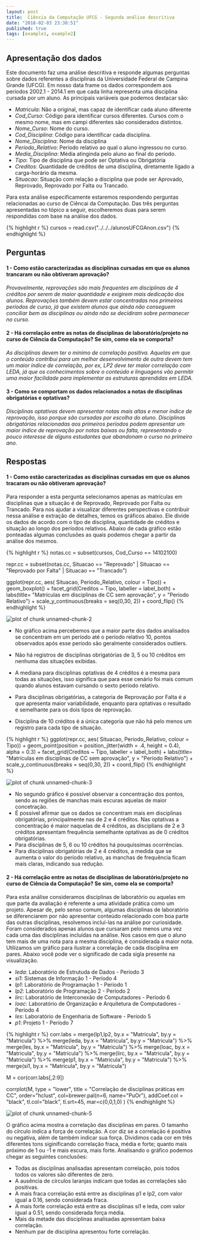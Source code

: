 ```yaml
---
layout: post
title:  Ciência da Computação UFCG - Segunda análise descritiva
date: "2018-02-03 23:38:51"
published: true
tags: [example1, example2]
---
```




## Apresentação dos dados

Este documento faz uma análise descritiva e responde algumas perguntas sobre dados referentes a disciplinas da Universidade Federal de Campina Grande (UFCG). Em nosso data frame os dados correspondem aos períodos 2002.1 - 2014.1 em que cada linha representa uma disciplina cursada por um aluno. As principais variáveis que podemos destacar são:

* *Matricula*: Não a original, mas capaz de identificar cada aluno diferente
* *Cod_Curso*: Código para identificar cursos diferentes. Cursos com o mesmo nome, mas em campi diferentes são considerados distintos.
* *Nome_Curso*: Nome do curso.
* *Cod_Disciplina*: Código para identificar cada disciplina.
* *Nome_Disciplina*: Nome da disciplina
* *Periodo_Relativo*: Período relativo ao qual o aluno ingressou no curso.
* *Media_Disciplina*: Média atinginda pelo aluno ao final do período.
* *Tipo*: Tipo de disciplina que pode ser Optativa ou Obrigatória
* *Creditos*: Quantidade de créditos de uma disciplina, diretamente ligado a carga-horário da mesma.
* *Situacao*: Situação com relação a disciplina que pode ser Aprovado, Reprovado, Reprovado por Falta ou Trancado.

Para esta análise especificamente estaremos respondendo perguntas relacionadas ao curso de Ciêncai da Computação. Das três perguntas apresentadas no tópico a seguir, escolheremos duas para serem respondidas com base na análise dos dados.


{% highlight r %}
cursos = read.csv("../../../alunosUFCGAnon.csv")
{% endhighlight %}

## Perguntas

#### 1 - Como estão caracterizadas as disciplinas cursadas em que os alunos trancaram ou não obtiveram aprovação?

*Provavelmente, reprovações são mais frequentes em disciplinas de 4 créditos por serem de maior quantidade e exigirem mais dedicação dos alunos. Reprovações também devem estar concentradas nos primeiros períodos de curso, já que existem alunos que ainda não conseguem conciliar bem as disciplinas ou ainda não se decidiram sobre permanecer no curso.*

#### 2 - Há correlação entre as notas de disciplinas de laboratório/projeto no curso de Ciência da Computação? Se sim, como ela se comporta?

*As disciplinas devem ter o mínimo de correlação positiva. Aquelas em que o conteúdo contribui para um melhor desenvolvimento de outra devem tem um maior índice de correlação, por ex,  LP2 deve ter maior correlação com LEDA, já que os conhecimentos sobre o conteúdo e linguagens vão permitir uma maior facilidade para implementar as estruturas aprendidas em LEDA.*

#### 3 - Como se comportam os dados relacionados a notas de disciplinas obrigatórias e optativas?

*Disciplinas optativas devem apresentar notas mais altas e menor índice de reprovação, isso porque são cursadas por escolha do aluno. Disciplinas obrigatórias relacionadas aos primeiros períodos podem apresentar um maior índice de reprovação por notas baixas ou falta, representando o pouco interesse de alguns estudantes que abandonam o curso no primeiro ano.*

## Respostas

#### 1 - Como estão caracterizadas as disciplinas cursadas em que os alunos tracaram ou não obtiveram aprovação?

Para responder a esta pergunta selecionamos apenas as matrículas em disciplinas que a situação é de Reprovado, Reprovado por Falta ou Trancado. Para nos ajudar a visualizar diferentes perspectivas e contribuir nessa análise e extração de detalhes, temos os gráficos abaixo. Ele divide os dados de acordo com o tipo de disciplina, quantidade de créditos e situação ao longo dos períodos relativos. Abaixo de cada gráfico estão ponteadas algumas conclusões as quais podemos chegar a partir da análise dos mesmos.


{% highlight r %}
notas.cc = subset(cursos, Cod_Curso == 14102100)

repr.cc = subset(notas.cc, Situacao == "Reprovado" | Situacao == "Reprovado por Falta" | Situacao == "Trancado")

ggplot(repr.cc, aes( Situacao, Periodo_Relativo, colour = Tipo)) + geom_boxplot() + facet_grid(Creditos ~ Tipo, labeller = label_both) + labs(title= "Matrículas em disciplinas de CC sem aprovação", y = "Período Relativo") + scale_y_continuous(breaks = seq(0,30, 2)) + coord_flip()
{% endhighlight %}

![plot of chunk unnamed-chunk-2](/AD2/figure/source/lab-1-parte-3/2017-05-15-lab-1-parte-3/unnamed-chunk-2-1.png)

* No gráfico acima percebemos que a maior parte dos dados analisados se concentram em um período até o período relativo 10, pontos observados após esse período são geralmente considerados outliers.
* Não há registros de disciplinas obrigatórias de 3, 5 ou 10 créditos em nenhuma das situações exibidas. 

* A mediana para disciplinas optativas de 4 créditos é a mesma para todas as situações, isso significa que para esse cenário foi mais comum quando alunos estavam cursando o sexto período relativo.
* Para disciplinas obrigatórias, a categoria de Reprovação por Falta é a que apresenta maior variabilidade, enquanto para optativas o resultado é semelhante para os dois tipos de reprovação.
* Disciplina de 10 créditos é a única categoria que não há pelo menos um registro para cada tipo de situação.


{% highlight r %}
ggplot(repr.cc, aes( Situacao, Periodo_Relativo, colour = Tipo)) + geom_point(position = position_jitter(width = .4, height = 0.4), alpha = 0.3) + facet_grid(Creditos ~ Tipo, labeller = label_both) + labs(title= "Matrículas em disciplinas de CC sem aprovação", y = "Período Relativo") + scale_y_continuous(breaks = seq(0,30, 2)) + coord_flip()
{% endhighlight %}

![plot of chunk unnamed-chunk-3](/AD2/figure/source/lab-1-parte-3/2017-05-15-lab-1-parte-3/unnamed-chunk-3-1.png)

* No segundo gráfico é possível observar a concentração dos pontos, sendo as regiões de manchas mais escuras aquelas de maior concetração.
* É possível afirmar que os dados se concentram mais em disciplinas obrigatórias, principalmente nas de 2 e 4 créditos. Nas optativas a concentração é maior naquelas de 4 créditos, as disciplians de 2 e 3 créditos apresentam frequência semelhante optativas as de 0 créditos obrigatórias.
* Para disciplinas de 5, 6 ou 10 créditos há pouquíssimas ocorrências.
* Para disciplinas obrigatórias de 2 e 4 créditos, a medida que se aumenta o valor do período relativo, as manchas de frequência ficam mais claras, indicando sua redução.

#### 2 - Há correlação entre as notas de disciplinas de laboratório/projeto no curso de Ciência da Computação? Se sim, como ela se comporta?

Para esta análise consideramos disciplinas de laboratório ou aquelas em que parte da avaliação é referente a uma atividade prática como um projeto. Apesar de, pelo senso comum, algumas disciplinas de laboratório se diferenciarem por não apresentar conteúdo relacionado com boa parte das outras disciplinas, resolvemos incluí-las na análise por curiosidade. Foram considerados apenas alunos que cursaram pelo menos uma vez cada uma das disciplinas incluídas na análise. Nos casos em que o aluno tem mais de uma nota para a mesma disciplina, é considerada a maior nota. Utilizamos um gráfico para ilustrar a correlação de cada disciplina em pares. Abaixo você pode ver o significado de cada sigla presente na visualização.

* *leda*: Laboratório de Estrutuda de Dados - Período 3
* *si1*: Sistemas de Informação 1 - Período 4
* *lp1*: Laboratório de Programação 1 - Período 1
* *lp2*: Laboratório de Programação 2 - Período 2
* *lirc*: Laboratório de Interconexão de Computadores - Período 6
* *loac*: Laboratório de Organização e Arquitetura de Computadores - Período 4
* *les*: Laboratório de Engenharia de Software - Período 5
* *p1*: Projeto 1 - Período 7




{% highlight r %}
corr.labs = merge(lp1,lp2, by.x = "Matricula", by.y = "Matricula") %>% merge(leda, by.x = "Matricula", by.y = "Matricula") %>% merge(les, by.x = "Matricula", by.y = "Matricula") %>% merge(loac, by.x = "Matricula", by.y = "Matricula") %>% merge(lirc, by.x = "Matricula", by.y = "Matricula") %>% merge(p1, by.x = "Matricula", by.y = "Matricula")  %>% merge(si1, by.x = "Matricula", by.y = "Matricula") 

M = cor(corr.labs[,2:9])

corrplot(M, type = "lower", title = "Correlação de disciplinas práticas em CC",  order="hclust", col=brewer.pal(n=6, name="PuOr"), addCoef.col = "black", tl.col="black", tl.srt=45, mar=c(0,0,1,0) )
{% endhighlight %}

![plot of chunk unnamed-chunk-5](/AD2/figure/source/lab-1-parte-3/2017-05-15-lab-1-parte-3/unnamed-chunk-5-1.png)

O gráfico acima mostra a correlação das disciplinas em pares. O tamanho do círculo indica a força de correlação. A cor diz se a correlação é positiva ou negativa, além de também indicar sua força. Dividimos cada cor em três diferentes tons siginificando correlação fraca, média e forte; quanto mais próximo de 1 ou -1 e mais escura, mais forte. Analisando o gráfico podemos chegar as seguintes conclusões:

* Todas as disciplinas analisadas apresentam correlação, pois todos todos os valores são diferentes de zero.
* A ausência de círculos laranjas indicam que todas as correlações são positivas.
* A mais fraca correlação está entre as disciplinas p1 e lp2, com valor igual a 0.16, sendo considerada fraca.
* A mais forte correlação está entre as disciplinas si1 e leda, com valor igual a 0.51, sendo considerada força média.
* Mais da metade das disciplinas analisadas apresentam baixa correlação.
* Nenhum par de disciplina apresentou forte correlação.
